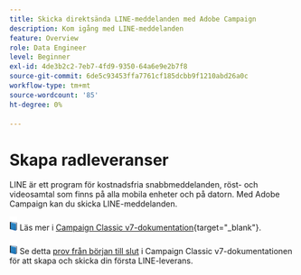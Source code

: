 ```yaml
---
title: Skicka direktsända LINE-meddelanden med Adobe Campaign
description: Kom igång med LINE-meddelanden
feature: Overview
role: Data Engineer
level: Beginner
exl-id: 4de3b2c2-7eb7-4fd9-9350-64a6e9e2b7f8
source-git-commit: 6de5c93453ffa7761cf185dcbb9f1210abd26a0c
workflow-type: tm+mt
source-wordcount: '85'
ht-degree: 0%

---
```


# Skapa radleveranser

LINE är ett program för kostnadsfria snabbmeddelanden, röst- och videosamtal som finns på alla mobila enheter och på datorn. Med Adobe Campaign kan du skicka LINE-meddelanden.


![](../assets/do-not-localize/book.png) Läs mer i [Campaign Classic v7-dokumentation](https://experienceleague.adobe.com/docs/campaign-classic/using/sending-messages/line-channel.html){target=&quot;_blank&quot;}.

![](../assets/do-not-localize/book.png) Se detta [prov från början till slut](https://experienceleague.adobe.com/docs/campaign-classic/using/sending-messages/line-channel.html#example--create-and-send-a-personalized-line-message) i Campaign Classic v7-dokumentationen för att skapa och skicka din första LINE-leverans.
